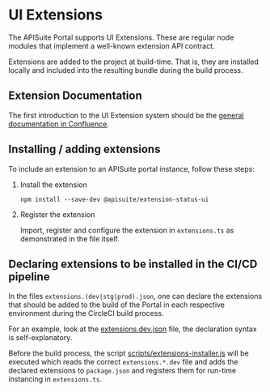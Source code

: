 # UI Extensions

The APISuite Portal supports UI Extensions. These are regular node modules that implement a well-known extension API contract.

Extensions are added to the project at build-time. That is, they are installed locally and included into the resulting bundle during the build process.

## Extension Documentation

The first introduction to the UI Extension system should be the [general documentation in Confluence](https://cloudoki.atlassian.net/wiki/spaces/AS/pages/275054593/UI+Extensions).

## Installing / adding extensions

To include an extension to an APISuite portal instance, follow these steps:

1. Install the extension

       npm install --save-dev @apisuite/extension-status-ui

1. Register the extension

    Import, register and configure the extension in `extensions.ts` as demonstrated in the file itself.

## Declaring extensions to be installed in the CI/CD pipeline

In the files `extensions.(dev|stg|prod).json`, one can declare the extensions that should be added to the build of the Portal in each respective environment during the CircleCI build process.

For an example, look at the [extensions.dev.json](extensions.dev.json) file, the declaration syntax is self-explanatory.

Before the build process, the script [scripts/extensions-installer.js](scripts/extensions-installer.js) will be executed which reads the correct `extensions.*.dev` file and adds the declared extensions to `package.json` and registers them for run-time instancing in `extensions.ts`. 
